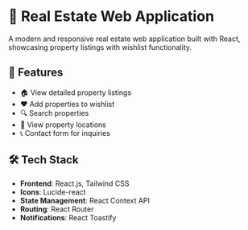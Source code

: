 # 🏡 Real Estate Web Application

A modern and responsive real estate web application built with React, showcasing property listings with wishlist functionality.

## 📌 Features
- 🏠 View detailed property listings  
- ❤️ Add properties to wishlist  
- 🔍 Search properties  
- 📍 View property locations   
- 📞 Contact form for inquiries  

## 🛠 Tech Stack
- **Frontend**: React.js, Tailwind CSS  
- **Icons**: Lucide-react  
- **State Management**: React Context API  
- **Routing**: React Router  
- **Notifications**: React Toastify
  
